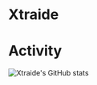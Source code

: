 # Xtraide
# Activity
![Xtraide's GitHub stats](https://github-readme-stats.vercel.app/api?username=Xtraide&show_icons=true&theme=radical)